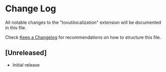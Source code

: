 # Change Log

All notable changes to the "tovutilocalization" extension will be documented in this file.

Check [Keep a Changelog](http://keepachangelog.com/) for recommendations on how to structure this file.

## [Unreleased]

- Initial release